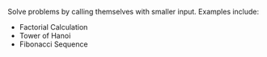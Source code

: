 Solve problems by calling themselves with smaller input. Examples include:
- Factorial Calculation
- Tower of Hanoi
- Fibonacci Sequence
